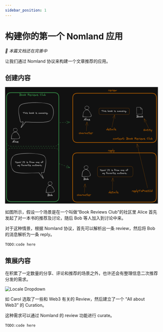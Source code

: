 ```yaml
---
sidebar_position: 1
---
```


# 构建你的第一个 Nomland 应用
<i>👷 本篇文档还在完善中</i>


让我们通过 Nomland 协议来构建一个文章推荐的应用。 

## 创建内容

![Locale Dropdown](../img/nomland-overview.png)

如图所示，假设一个场景是在一个叫做“Book Reviews Club”的社区里 Alice 首先发起了对一本书的推荐及讨论，随后 Bob 等人加入到讨论中来。

对于这种情景，根据 Nomland 协议，首先可以解析出一条 review，然后将 Bob 的消息解析为一条 reply。

```TODO:code here```


## 策展内容

在积累了一定数量的分享、评论和推荐的场景之外，也许还会有整理信息二次推荐分发的需求。

![Locale Dropdown](../img/nomland-curation.png)

如 Carol 选取了一些和 Web3 有关的 Review，然后建立了一个 “All about Web3” 的 Curation。

这种需求可以通过 Nomland 的 review 功能进行 curate。

```TODO:code here```

